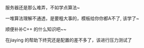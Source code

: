 服务器还是那么难弄，不如学点算法~

一堆算法理解不通透，是要粗大事的，模板给你你都A不了, 该学了~

顺便补补C++ 的什么知识吧~~

在jiaying 的帮助下终究还是配置的差不多了，该进行压力测试了
